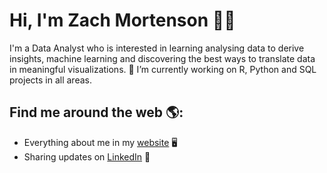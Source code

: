 # Hi, I'm Zach Mortenson 👋🏼 

I'm a Data Analyst who is interested in learning analysing data to derive insights, machine learning and discovering the best ways to translate data in meaningful visualizations.
🔭 I’m currently working on R, Python and SQL projects in all areas.

## Find me around the web 🌎:
- Everything about me in my <a href="https://zachmort.github.io/">website</a> 🖥
- Sharing updates on <a href="https://www.linkedin.com/in/https:/zachary-mortenson-8923b4152/">LinkedIn</a> 💼
